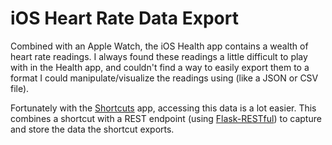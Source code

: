 # iOS Heart Rate Data Export

Combined with an Apple Watch, the iOS Health app contains a wealth of heart rate readings. I always found these readings a little difficult to play with in the Health app, and couldn't find a way to easily export them to a format I could manipulate/visualize the readings using (like a JSON or CSV file).

Fortunately with the [Shortcuts](https://apps.apple.com/us/app/shortcuts/id915249334) app, accessing this data is a lot easier. This combines a shortcut with a REST endpoint (using [Flask-RESTful](https://flask-restful.readthedocs.io/en/latest/)) to capture and store the data the shortcut exports. 